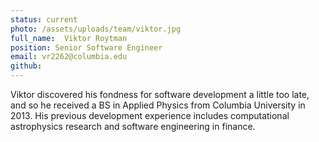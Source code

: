 ```yaml
---
status: current
photo: /assets/uploads/team/viktor.jpg
full_name:  Viktor Roytman
position: Senior Software Engineer
email: vr2262@columbia.edu
github: 
---
```

Viktor discovered his fondness for software development a little too late, and so he received a BS in Applied Physics from Columbia University in 2013. His previous development experience includes computational astrophysics research and software engineering in finance.
